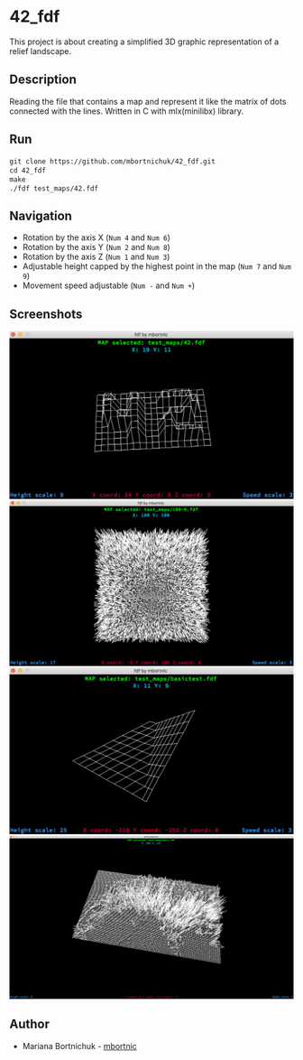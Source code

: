 # 42_fdf
This project is about creating a simplified 3D graphic representation of a relief landscape.

## Description
Reading the file that contains a map and represent it like the matrix of dots connected with the lines.
Written in C with mlx(minilibx) library.

## Run
```
git clone https://github.com/mbortnichuk/42_fdf.git
cd 42_fdf
make
./fdf test_maps/42.fdf
```


## Navigation
- Rotation by the axis X (`Num 4` and `Num 6`)
- Rotation by the axis Y (`Num 2` and `Num 8`)
- Rotation by the axis Z (`Num 1` and `Num 3`)
- Adjustable height capped by the highest point in the map (`Num 7` and `Num 9`)
- Movement speed adjustable (`Num -` and `Num +`)

## Screenshots
![foo](https://github.com/mbortnichuk/42_fdf/blob/master/pics/42.png "42")
![foo](https://github.com/mbortnichuk/42_fdf/blob/master/pics/100-6.png "100-6")
![foo](https://github.com/mbortnichuk/42_fdf/blob/master/pics/basictest.png "basictest")
![foo](https://github.com/mbortnichuk/42_fdf/blob/master/pics/mars.png "mars")

## Author
- Mariana Bortnichuk - [mbortnic](https://github.com/mbortnichuk "mbortnic")
